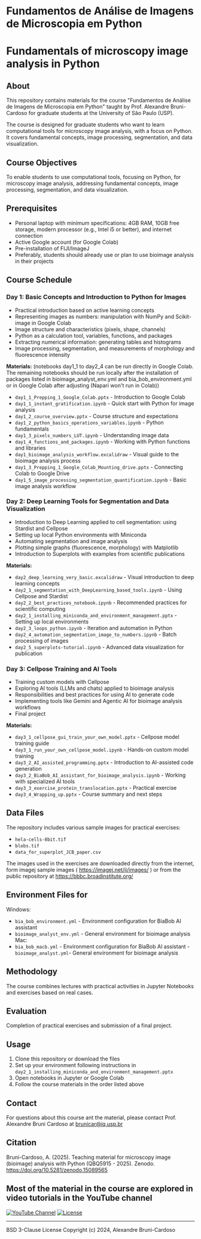 # Fundamentos de Análise de Imagens de Microscopia em Python
# Fundamentals of microscopy image analysis in Python

## About
This repository contains materials for the course "Fundamentos de Análise de Imagens de Microscopia em Python" taught by Prof. Alexandre Bruni-Cardoso for graduate students at the University of São Paulo (USP).

The course is designed for graduate students who want to learn computational tools for microscopy image analysis, with a focus on Python. It covers fundamental concepts, image processing, segmentation, and data visualization.

## Course Objectives
To enable students to use computational tools, focusing on Python, for microscopy image analysis, addressing fundamental concepts, image processing, segmentation, and data visualization.

## Prerequisites
- Personal laptop with minimum specifications: 4GB RAM, 10GB free storage, modern processor (e.g., Intel i5 or better), and internet connection
- Active Google account (for Google Colab)
- Pre-installation of FIJI/ImageJ
- Preferably, students should already use or plan to use bioimage analysis in their projects

## Course Schedule

### Day 1: Basic Concepts and Introduction to Python for Images
- Practical introduction based on active learning concepts
- Representing images as numbers: manipulation with NumPy and Scikit-image in Google Colab
- Image structure and characteristics (pixels, shape, channels)
- Python as a calculation tool, variables, functions, and packages
- Extracting numerical information: generating tables and histograms
- Image processing, segmentation, and measurements of morphology and fluorescence intensity

**Materials:**
(notebooks day1_1 to day2_4 can be run directly in Google Colab.
 The remaining notebooks should be run locally after the installation of packages listed in bioimage_analyst_env.yml and bia_bob_environment.yml 
 or in Google Colab after adjusting (Napari won't run in Colab))

- `day1_1_Prepping_1_Google_Colab.pptx` - Introduction to Google Colab
- `day1_1_instant_gratification.ipynb` - Quick start with Python for image analysis
- `day1_2_course_overview.pptx` - Course structure and expectations
- `day1_2_python_basics_operations_variables.ipynb` - Python fundamentals
- `day1_3_pixels_numbers_LUT.ipynb` - Understanding image data
- `day1_4_functions_and_packages.ipynb` - Working with Python functions and libraries
- `day1_bioimage_analysis_workflow.excalidraw` - Visual guide to the bioimage analysis process
- `day1_3_Prepping_1_Google_Colab_Mounting_drive.pptx` - Connecting Colab to Google Drive
- `day1_5_image_processing_segmentation_quantification.ipynb` - Basic image analysis workflow

### Day 2: Deep Learning Tools for Segmentation and Data Visualization
- Introduction to Deep Learning applied to cell segmentation: using Stardist and Cellpose
- Setting up local Python environments with Miniconda
- Automating segmentation and image analysis
- Plotting simple graphs (fluorescence, morphology) with Matplotlib
- Introduction to Superplots with examples from scientific publications

**Materials:**
- `day2_deep_learning_very_basic.excalidraw` - Visual introduction to deep learning concepts
- `day2_1_segmentation_with_DeepLearning_based_tools.ipynb` - Using Cellpose and Stardist
- `day2_2_best_practices_notebook.ipynb` - Recommended practices for scientific computing
- `day2_1_installing_miniconda_and_environment_management.pptx` - Setting up local environments
- `day2_3_loops_python.ipynb` - Iteration and automation in Python
- `day2_4_automation_segmentation_image_to_numbers.ipynb` - Batch processing of images
- `day2_5_superplots-tutorial.ipynb` - Advanced data visualization for publication

### Day 3: Cellpose Training and AI Tools
- Training custom models with Cellpose
- Exploring AI tools (LLMs and chats) applied to bioimage analysis
- Responsibilities and best practices for using AI to generate code
- Implementing tools like Gemini and Agentic AI for bioimage analysis workflows
- Final project

**Materials:**
- `day3_1_cellpose_gui_train_your_own_model.pptx` - Cellpose model training guide
- `day3_1_run_your_own_cellpose_model.ipynb` - Hands-on custom model training
- `day3_2_AI_assisted_programming.pptx` - Introduction to AI-assisted code generation
- `day3_2_BiaBob_AI_assistant_for_bioimage_analysis.ipynb` - Working with specialized AI tools
- `day3_3_exercise_protein_translocation.pptx` - Practical exercise
- `day3_4_Wrapping_up.pptx` - Course summary and next steps

## Data Files
The repository includes various sample images for practical exercises:
- `hela-cells-8bit.tif`
- `blobs.tif`
- `data_for_superplot_JCB_paper.csv`


The images used in the exercises are downloaded directly from the internet, form imagej sample images ( https://imagej.net/ij/images/ ) or from the public repository at https://bbbc.broadinstitute.org/
## Environment Files for
Windows: 
- `bia_bob_environment.yml` - Environment configuration for BiaBob AI assistant
- `bioimage_analyst_env.yml` - General environment for bioimage analysis
Mac:
- `bia_bob_macb.yml` - Environment configuration for BiaBob AI assistant
-`bioimage_analyst.yml`- General environment for bioimage analysis

## Methodology
The course combines lectures with practical activities in Jupyter Notebooks and exercises based on real cases.

## Evaluation
Completion of practical exercises and submission of a final project.

## Usage
1. Clone this repository or download the files
2. Set up your environment following instructions in `day2_1_installing_miniconda_and_environment_management.pptx`
3. Open notebooks in Jupyter or Google Colab
4. Follow the course materials in the order listed above

## Contact
For questions about this course ant the material, please contact Prof. Alexandre Bruni Cardoso at brunicar@iq.usp.br 
## Citation
Bruni-Cardoso, A. (2025). Teaching material for microscopy image (bioimage) analysis with Python (QBQ5915 - 2025). Zenodo. https://doi.org/10.5281/zenodo.15089565

## Most of the material in the course are explored in video tutorials in the YouTube channel 
[![YouTube Channel](https://img.shields.io/badge/YouTube-BioPrograma-red?logo=youtube)](https://www.youtube.com/channel/UCbJAU7N9FYvwkdgSwD_1S4Q)
[![License](https://img.shields.io/badge/License-BSD%203--Clause-blue.svg)](LICENSE)

---
BSD 3-Clause License
Copyright (c) 2024, Alexandre Bruni-Cardoso
